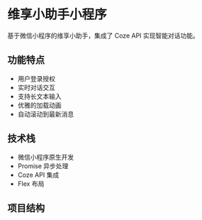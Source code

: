 # 维享小助手小程序

基于微信小程序的维享小助手，集成了 Coze API 实现智能对话功能。

## 功能特点

- 用户登录授权
- 实时对话交互
- 支持长文本输入
- 优雅的加载动画
- 自动滚动到最新消息

## 技术栈

- 微信小程序原生开发
- Promise 异步处理
- Coze API 集成
- Flex 布局

## 项目结构 